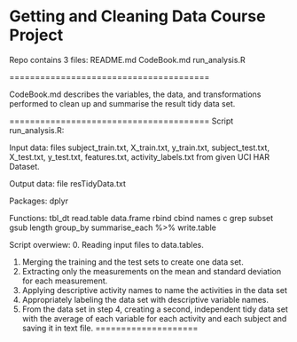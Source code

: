Getting and Cleaning Data Course Project
=======================================

Repo contains 3 files:
  README.md
  CodeBook.md
  run_analysis.R
  
=======================================

CodeBook.md describes the variables, the data, and transformations performed 
to clean up and summarise the result tidy data set.
  
=======================================
Script run_analysis.R:

Input data: 
  files subject_train.txt, X_train.txt, y_train.txt, 
        subject_test.txt, X_test.txt, y_test.txt, features.txt, activity_labels.txt
        from given UCI HAR Dataset.

Output data: 
  file resTidyData.txt

Packages:
  dplyr

Functions:
  tbl_dt
  read.table
  data.frame
  rbind
  cbind
  names
  c
  grep
  subset
  gsub
  length
  group_by
  summarise_each
  %>%
  write.table

Script overwiew:
0. Reading input files to data.tables.
1. Merging the training and the test sets to create one data set.
2. Extracting only the measurements on the mean and standard deviation for each measurement. 
3. Applying descriptive activity names to name the activities in the data set
4. Appropriately labeling the data set with descriptive variable names. 
5. From the data set in step 4, creating a second, independent tidy data set with the average of each variable for each activity and each subject and saving it in text file.
====================
